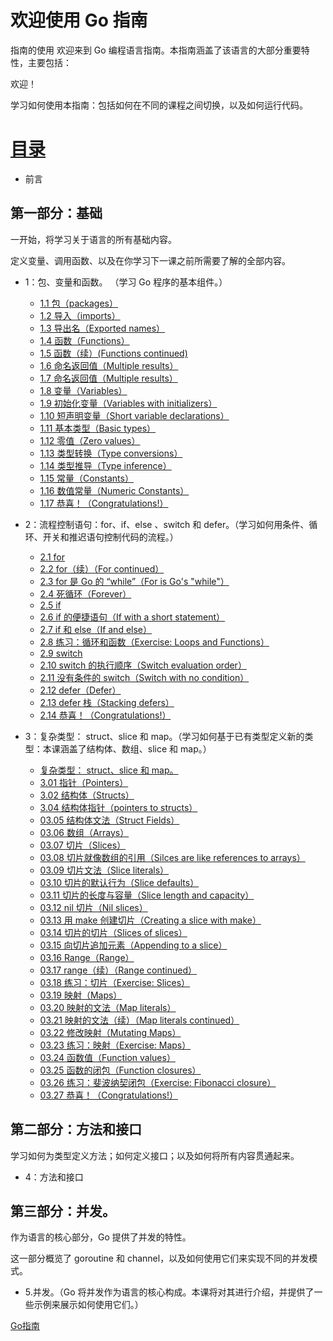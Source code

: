 # 欢迎使用 Go 指南

指南的使用
欢迎来到 Go 编程语言指南。本指南涵盖了该语言的大部分重要特性，主要包括：

欢迎！

学习如何使用本指南：包括如何在不同的课程之间切换，以及如何运行代码。

# [目录](https://github.com/alphaxlvii/go-zh/blob/master/tour/directory.md)

* 前言

## 第一部分：基础

一开始，将学习关于语言的所有基础内容。

定义变量、调用函数、以及在你学习下一课之前所需要了解的全部内容。

* 1：包、变量和函数。 （学习 Go 程序的基本组件。）
	* [1.1 包（packages）](https://github.com/alphaxlvii/go-zh/blob/master/tour/01.01.md)
	* [1.2 导入（imports）](https://github.com/alphaxlvii/go-zh/blob/master/tour/01.02.md)
	* [1.3 导出名（Exported names）](https://github.com/alphaxlvii/go-zh/blob/master/tour/01.03.md)
	* [1.4 函数（Functions）](https://github.com/alphaxlvii/go-zh/blob/master/tour/01.04.md)
	* [1.5 函数（续）(Functions continued)](https://github.com/alphaxlvii/go-zh/blob/master/tour/01.05.md)
	* [1.6 命名返回值（Multiple results）](https://github.com/alphaxlvii/go-zh/blob/master/tour/01.06.md)
	* [1.7 命名返回值（Multiple results）](https://github.com/alphaxlvii/go-zh/blob/master/tour/01.07.md)
	* [1.8 变量（Variables）](https://github.com/alphaxlvii/go-zh/blob/master/tour/01.08.md)
	* [1.9 初始化变量（Variables with initializers）](https://github.com/alphaxlvii/go-zh/blob/master/tour/01.09.md)
	* [1.10 短声明变量（Short variable declarations）](https://github.com/alphaxlvii/go-zh/blob/master/tour/01.10.md)
	* [1.11 基本类型（Basic types）](https://github.com/alphaxlvii/go-zh/blob/master/tour/01.11.md)
	* [1.12 零值（Zero values）](https://github.com/alphaxlvii/go-zh/blob/master/tour/01.12.md)
	* [1.13 类型转换（Type conversions）](https://github.com/alphaxlvii/go-zh/blob/master/tour/01.13.md)
	* [1.14 类型推导（Type inference）](https://github.com/alphaxlvii/go-zh/blob/master/tour/01.14.md)
	* [1.15 常量（Constants）](https://github.com/alphaxlvii/go-zh/blob/master/tour/01.15.md)
	* [1.16 数值常量（Numeric Constants）](https://github.com/alphaxlvii/go-zh/blob/master/tour/01.16.md)
	* [1.17 恭喜！（Congratulations!）](https://github.com/alphaxlvii/go-zh/blob/master/tour/01.17.md)

* 2：流程控制语句：for、if、else 、switch 和 defer。（学习如何用条件、循环、开关和推迟语句控制代码的流程。）
	* [2.1 for](https://github.com/alphaxlvii/go-zh/blob/master/tour/02.01.md)
	* [2.2 for（续）（For continued）](https://github.com/alphaxlvii/go-zh/blob/master/tour/02.02.md)
	* [2.3 for 是 Go 的 “while”（For is Go's "while"）](https://github.com/alphaxlvii/go-zh/blob/master/tour/02.03.md)
	* [2.4 死循环（Forever）](https://github.com/alphaxlvii/go-zh/blob/master/tour/02.04.md)
	* [2.5 if](https://github.com/alphaxlvii/go-zh/blob/master/tour/02.05.md)
	* [2.6 if 的便捷语句（If with a short statement）](https://github.com/alphaxlvii/go-zh/blob/master/tour/02.06.md)
	* [2.7 if 和 else（If and else）](https://github.com/alphaxlvii/go-zh/blob/master/tour/02.07.md)
	* [2.8 练习：循环和函数（Exercise: Loops and Functions）](https://github.com/alphaxlvii/go-zh/blob/master/tour/02.08.md)
	* [2.9 switch](https://github.com/alphaxlvii/go-zh/blob/master/tour/02.09.md)
	* [2.10 switch 的执行顺序（Switch evaluation order）](https://github.com/alphaxlvii/go-zh/blob/master/tour/02.10.md)
	* [2.11 没有条件的 switch（Switch with no condition）](https://github.com/alphaxlvii/go-zh/blob/master/tour/02.11.md)
	* [2.12 defer（Defer）](https://github.com/alphaxlvii/go-zh/blob/master/tour/02.12.md)
	* [2.13 defer 栈（Stacking defers）](https://github.com/alphaxlvii/go-zh/blob/master/tour/02.13.md)
	* [2.14 恭喜！（Congratulations!）](https://github.com/alphaxlvii/go-zh/blob/master/tour/02.14.md)

* 3：复杂类型： struct、slice 和 map。（学习如何基于已有类型定义新的类型：本课涵盖了结构体、数组、slice 和 map。）
  * [复杂类型： struct、slice 和 map。](https://github.com/alphaxlvii/go-zh/blob/master/tour/03.00.md)
  * [3.01 指针（Pointers）](https://github.com/alphaxlvii/go-zh/blob/master/tour/03.01.md)
  * [3.02 结构体（Structs）](https://github.com/alphaxlvii/go-zh/blob/master/tour/03.02.md)
  * [3.04 结构体指针（pointers to structs）](https://github.com/alphaxlvii/go-zh/blob/master/tour/03.04.md)
  * [03.05 结构体文法（Struct Fields）](https://github.com/alphaxlvii/go-zh/blob/master/tour/03.05.md)
  * [03.06 数组（Arrays）](https://github.com/alphaxlvii/go-zh/blob/master/tour/03.06.md)
  * [03.07 切片（Slices）](https://github.com/alphaxlvii/go-zh/blob/master/tour/03.07.md)
  * [03.08 切片就像数组的引用（Silces are like references to arrays）](https://github.com/alphaxlvii/go-zh/blob/master/tour/03.08.md)
  * [03.09 切片文法（Slice literals）](https://github.com/alphaxlvii/go-zh/blob/master/tour/03.09.md)
  * [03.10 切片的默认行为（Slice defaults）](https://github.com/alphaxlvii/go-zh/blob/master/tour/03.10.md)
  * [03.11 切片的长度与容量（Slice length and capacity）](https://github.com/alphaxlvii/go-zh/blob/master/tour/03.11.md)
  * [03.12 nil 切片（Nil slices）](https://github.com/alphaxlvii/go-zh/blob/master/tour/03.12.md)
  * [03.13 用 make 创建切片（Creating a slice with make）](https://github.com/alphaxlvii/go-zh/blob/master/tour/03.13.md)
  * [03.14 切片的切片（Slices of slices）](https://github.com/alphaxlvii/go-zh/blob/master/tour/03.14.md)
  * [03.15 向切片追加元素（Appending to a slice）](https://github.com/alphaxlvii/go-zh/blob/master/tour/03.15.md)
  * [03.16 Range（Range）](https://github.com/alphaxlvii/go-zh/blob/master/tour/03.16.md)
  * [03.17 range（续）（Range continued）](https://github.com/alphaxlvii/go-zh/blob/master/tour/03.17.md)
  * [03.18 练习：切片（Exercise: Slices）](https://github.com/alphaxlvii/go-zh/blob/master/tour/03.18.md)
  * [03.19 映射（Maps）](https://github.com/alphaxlvii/go-zh/blob/master/tour/03.19.md)
  * [03.20 映射的文法（Map literals）](https://github.com/alphaxlvii/go-zh/blob/master/tour/03.20.md)
  * [03.21 映射的文法（续）（Map literals continued）](https://github.com/alphaxlvii/go-zh/blob/master/tour/03.21.md)
  * [03.22 修改映射（Mutating Maps）](https://github.com/alphaxlvii/go-zh/blob/master/tour/03.22.md)
  * [03.23 练习：映射（Exercise: Maps）](https://github.com/alphaxlvii/go-zh/blob/master/tour/03.23.md)
  * [03.24 函数值（Function values）](https://github.com/alphaxlvii/go-zh/blob/master/tour/03.24.md)
  * [03.25 函数的闭包（Function closures）](https://github.com/alphaxlvii/go-zh/blob/master/tour/03.25.md)
  * [03.26 练习：斐波纳契闭包（Exercise: Fibonacci closure）](https://github.com/alphaxlvii/go-zh/blob/master/tour/03.26.md)
  * [03.27 恭喜！（Congratulations!）](https://github.com/alphaxlvii/go-zh/blob/master/tour/03.27.md)

## 第二部分：方法和接口

学习如何为类型定义方法；如何定义接口；以及如何将所有内容贯通起来。

* 4：方法和接口

## 第三部分：并发。

作为语言的核心部分，Go 提供了并发的特性。

这一部分概览了 goroutine 和 channel，以及如何使用它们来实现不同的并发模式。

* 5.并发。（Go 将并发作为语言的核心构成。本课将对其进行介绍，并提供了一些示例来展示如何使用它们。）


[Go指南](https://tour.go-zh.org/list)
